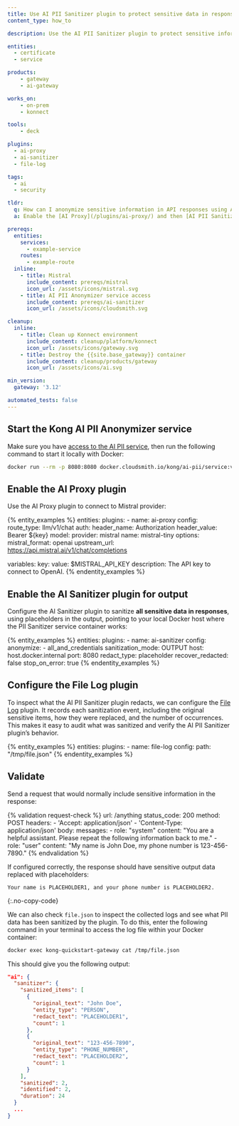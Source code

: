 ```yaml
---
title: Use AI PII Sanitizer plugin to protect sensitive data in responses
content_type: how_to

description: Use the AI PII Sanitizer plugin to protect sensitive information in responses from a Mistral LLM model.

entities:
  - certificate
  - service

products:
    - gateway
    - ai-gateway

works_on:
    - on-prem
    - konnect

tools:
    - deck

plugins:
  - ai-proxy
  - ai-sanitizer
  - file-log

tags:
  - ai
  - security

tldr:
  q: How can I anonymize sensitive information in API responses using AI?
  a: Enable the [AI Proxy](/plugins/ai-proxy/) and then [AI PII Sanitizer](/plugins/ai-sanitizer) plugin in `OUTPUT` mode to automatically redact or replace sensitive data in the responses from your service. Then, use [File Log](/plugins/file-log) plugin to audit what PII data was sanitized

prereqs:
  entities:
    services:
      - example-service
    routes:
      - example-route
  inline:
    - title: Mistral
      include_content: prereqs/mistral
      icon_url: /assets/icons/mistral.svg
    - title: AI PII Anonymizer service access
      include_content: prereqs/ai-sanitizer
      icon_url: /assets/icons/cloudsmith.svg

cleanup:
  inline:
    - title: Clean up Konnect environment
      include_content: cleanup/platform/konnect
      icon_url: /assets/icons/gateway.svg
    - title: Destroy the {{site.base_gateway}} container
      include_content: cleanup/products/gateway
      icon_url: /assets/icons/ai.svg

min_version:
  gateway: '3.12'

automated_tests: false
---
```

## Start the Kong AI PII Anonymizer service

Make sure you have [access to the  AI PII service](#ai-pii-anonymizer-service-access), then run the following command to start it locally with Docker:

```sh
docker run --rm -p 8080:8080 docker.cloudsmith.io/kong/ai-pii/service:v0.1.2-en
```

## Enable the AI Proxy plugin

Use the AI Proxy plugin to connect to Mistral provider:

{% entity_examples %}
entities:
  plugins:
    - name: ai-proxy
      config:
        route_type: llm/v1/chat
        auth:
          header_name: Authorization
          header_value: Bearer ${key}
        model:
          provider: mistral
          name: mistral-tiny
          options:
          mistral_format: openai
          upstream_url: https://api.mistral.ai/v1/chat/completions

variables:
  key:
    value: $MISTRAL_API_KEY
    description: The API key to connect to OpenAI.
{% endentity_examples %}

## Enable the AI Sanitizer plugin for output

Configure the AI Sanitizer plugin to sanitize **all sensitive data in responses**, using placeholders in the output, pointing to your local Docker host where the PII Sanitizer service container works:

{% entity_examples %}
entities:
  plugins:
    - name: ai-sanitizer
      config:
        anonymize:
          - all_and_credentials
        sanitization_mode: OUTPUT
        host: host.docker.internal
        port: 8080
        redact_type: placeholder
        recover_redacted: false
        stop_on_error: true
{% endentity_examples %}

## Configure the File Log plugin

To inspect what the AI PII Sanitizer plugin redacts, we can configure the [File Log](/plugins/file-log/) plugin. It records each sanitization event, including the original sensitive items, how they were replaced, and the number of occurrences. This makes it easy to audit what was sanitized and verify the AI PII Sanitizer plugin’s behavior.

{% entity_examples %}
entities:
    plugins:
        - name: file-log
          config:
            path: "/tmp/file.json"
{% endentity_examples %}

## Validate

Send a request that would normally include sensitive information in the response:

{% validation request-check %}
url: /anything
status_code: 200
method: POST
headers:
    - 'Accept: application/json'
    - 'Content-Type: application/json'
body:
    messages:
        - role: "system"
          content: "You are a helpful assistant. Please repeat the following information back to me."
        - role: "user"
          content: "My name is John Doe, my phone number is 123-456-7890."
{% endvalidation %}

If configured correctly, the response should have sensitive output data replaced with placeholders:

```
Your name is PLACEHOLDER1, and your phone number is PLACEHOLDER2.
```
{:.no-copy-code}

We can also check `file.json` to inspect the collected logs and see what PII data has been sanitized by the plugin. To do this, enter the following command in your terminal to access the log file within your Docker container:

```sh
docker exec kong-quickstart-gateway cat /tmp/file.json
```

This should give you the following output:

```json
"ai": {
  "sanitizer": {
    "sanitized_items": [
      {
        "original_text": "John Doe",
        "entity_type": "PERSON",
        "redact_text": "PLACEHOLDER1",
        "count": 1
      },
      {
        "original_text": "123-456-7890",
        "entity_type": "PHONE_NUMBER",
        "redact_text": "PLACEHOLDER2",
        "count": 1
      }
    ],
    "sanitized": 2,
    "identified": 2,
    "duration": 24
  }
  ...
}
```